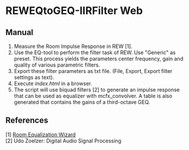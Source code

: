 # REWEQtoGEQ-IIRFilter Web

## Manual
1. Measure the Room Impulse Response in REW [1].
2. Use the EQ-tool to perform the filter task of REW. Use "Generic" as preset. This process yields the parameters center frequency, gain and quality of various parametric filters.
3. Export these filter parameters as txt file. (File, Export, Export filter settings as text).
4. Execute *index.html* in a browser. 
5. The script will use biquad filters [2] to generate an impulse response that can be used as equalizer with mcfx_convolver. A table is also generated that contains the gains of a third-octave GEQ.

## References
[1] [Room Equalization Wizard](https://www.roomeqwizard.com/) <br>
[2] Udo Zoelzer: Digital Audio Signal Processing
